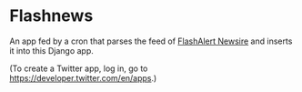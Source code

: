 # Flashnews

An app fed by a cron that parses the feed of [FlashAlert Newsire](http://www.flashalertnewswire.net/) and inserts it into this Django app.

(To create a Twitter app, log in, go to https://developer.twitter.com/en/apps.)
